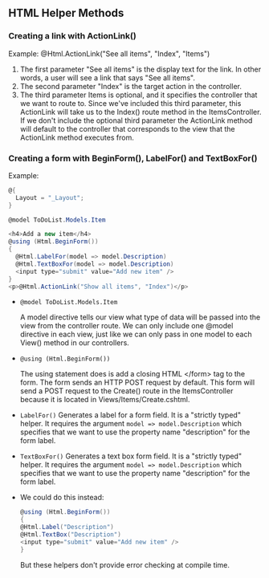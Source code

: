 ## HTML Helper Methods

### **Creating a link with ActionLink()**
Example: @Html.ActionLink("See all items", "Index", "Items")
1. The first parameter "See all items" is the display text for the link. In other words, a user will see a link that says "See all items".
2. The second parameter "Index" is the target action in the controller.
3. The third parameter Items is optional, and it specifies the controller that we want to route to. Since we've included this third parameter, this ActionLink will take us to the Index() route method in the ItemsController. If we don't include the optional third parameter the ActionLink method will default to the controller that corresponds to the view that the ActionLink method executes from.

### **Creating a form with BeginForm(), LabelFor() and TextBoxFor()**

Example: 

```c#
@{
  Layout = "_Layout";
}

@model ToDoList.Models.Item

<h4>Add a new item</h4>
@using (Html.BeginForm())
{
  @Html.LabelFor(model => model.Description)
  @Html.TextBoxFor(model => model.Description)
  <input type="submit" value="Add new item" />
}
<p>@Html.ActionLink("Show all items", "Index")</p>
```

- `@model ToDoList.Models.Item`

  A model directive tells our view what type of data will be passed into the view from the controller route. We can only include one @model directive in each view, just like we can only pass in one model to each View() method in our controllers.

- `@using (Html.BeginForm())`

  The using statement does is add a closing HTML \</form> tag to the form. The form sends an HTTP POST request by default. This form will send a POST request to the Create() route in the ItemsController because it is located in Views/Items/Create.cshtml.

- `LabelFor()` 
  Generates a label for a form field. It is a "strictly typed" helper. It requires the argument `model => model.Description` which specifies that we want to use the property name "description" for the form label.

- `TextBoxFor()` 
  Generates a text box form field. It is a "strictly typed" helper. It requires the argument `model => model.Description` which specifies that we want to use the property name "description" for the form label.

- We could do this instead:
  
  ```c#
  @using (Html.BeginForm())
  {
  @Html.Label("Description")
  @Html.TextBox("Description")
  <input type="submit" value="Add new item" />
  }
  ```
  But these helpers don't provide error checking at compile time.